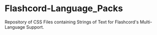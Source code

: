 # Flashcord-Language_Packs
Repository of CSS Files containing Strings of Text for Flashcord's Multi-Language Support.
